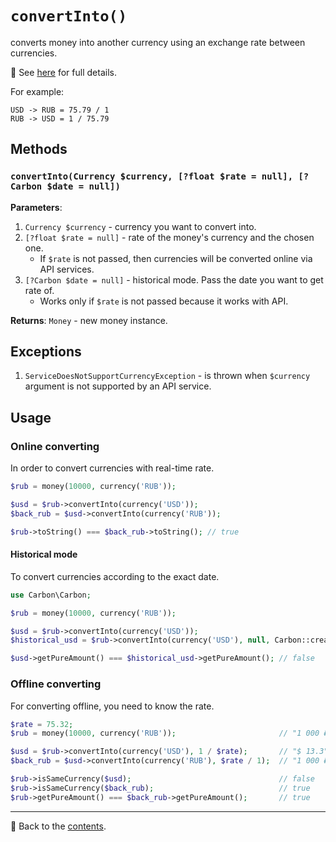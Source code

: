 # `convertInto()`

converts money into another currency using an exchange rate between currencies.

👀 See [here](/docs/05_services/README.md) for full details.

For example:
```text
USD -> RUB = 75.79 / 1
RUB -> USD = 1 / 75.79
```

## Methods

### `convertInto(Currency $currency, [?float $rate = null], [?Carbon $date = null])`
**Parameters**:
1. `Currency $currency` - currency you want to convert into.
2. `[?float $rate = null]` - rate of the money's currency and the chosen one.
   - If `$rate` is not passed, then currencies will be converted online via API services.
3. `[?Carbon $date = null]` - historical mode. Pass the date you want to get rate of.
   - Works only if `$rate` is not passed because it works with API.
    
**Returns**: `Money` - new money instance.

## Exceptions

1. `ServiceDoesNotSupportCurrencyException` - is thrown when `$currency` argument is not supported by an API service.

## Usage

### Online converting

In order to convert currencies with real-time rate.

```php
$rub = money(10000, currency('RUB'));

$usd = $rub->convertInto(currency('USD'));
$back_rub = $usd->convertInto(currency('RUB'));

$rub->toString() === $back_rub->toString(); // true
```

#### Historical mode

To convert currencies according to the exact date.

```php
use Carbon\Carbon;

$rub = money(10000, currency('RUB'));

$usd = $rub->convertInto(currency('USD'));
$historical_usd = $rub->convertInto(currency('USD'), null, Carbon::createFromDate(2010, 4, 27)))

$usd->getPureAmount() === $historical_usd->getPureAmount(); // false
```

### Offline converting

For converting offline, you need to know the rate.

```php
$rate = 75.32;
$rub = money(10000, currency('RUB'));                       // "1 000 ₽"

$usd = $rub->convertInto(currency('USD'), 1 / $rate);       // "$ 13.3"
$back_rub = $usd->convertInto(currency('RUB'), $rate / 1);  // "1 000 ₽"

$rub->isSameCurrency($usd);                                 // false
$rub->isSameCurrency($back_rub);                            // true
$rub->getPureAmount() === $back_rub->getPureAmount();       // true
```

---

📌 Back to the [contents](/docs/04_money/README.md).
